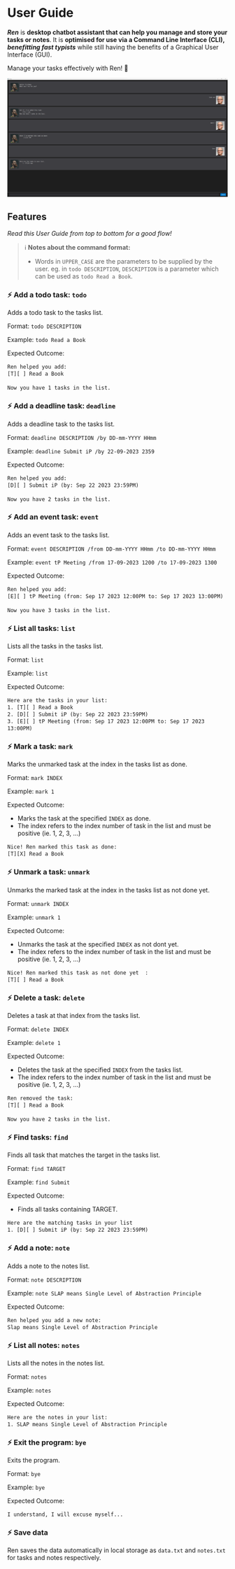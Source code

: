# User Guide
***Ren*** is **desktop chatbot assistant that can help you manage and store your tasks or notes**. It is **optimised for use
via a Command Line Interface (CLI), _benefitting fast typists_** while still having the benefits of a Graphical User Interface (GUI).

Manage your tasks effectively with Ren! 🤩

![Image of ](Ui.png)

## Features 
_Read this User Guide from top to bottom for a good flow!_
> ℹ️ **Notes about the command format:**
>- Words in `UPPER_CASE` are the parameters to be supplied by the user.
>  eg. in `todo DESCRIPTION`, `DESCRIPTION` is a parameter which can be used as `todo Read a Book`.


### ⚡ Add a todo task: `todo`
Adds a todo task to the tasks list.

Format: `todo DESCRIPTION`

Example: `todo Read a Book`

Expected Outcome:
```
Ren helped you add:
[T][ ] Read a Book

Now you have 1 tasks in the list.
```

### ⚡ Add a deadline task: `deadline`
Adds a deadline task to the tasks list.

Format: `deadline DESCRIPTION /by DD-mm-YYYY HHmm`

Example: `deadline Submit iP /by 22-09-2023 2359`

Expected Outcome:
```
Ren helped you add:
[D][ ] Submit iP (by: Sep 22 2023 23:59PM)

Now you have 2 tasks in the list.
```

### ⚡ Add an event task: `event`
Adds an event task to the tasks list.

Format: `event DESCRIPTION /from DD-mm-YYYY HHmm /to DD-mm-YYYY HHmm`

Example: `event tP Meeting /from 17-09-2023 1200 /to 17-09-2023 1300`

Expected Outcome:
```
Ren helped you add:
[E][ ] tP Meeting (from: Sep 17 2023 12:00PM to: Sep 17 2023 13:00PM)

Now you have 3 tasks in the list.
```

### ⚡ List all tasks: `list`
Lists all the tasks in the tasks list.

Format: `list`

Example: `list`

Expected Outcome:
```
Here are the tasks in your list:
1. [T][ ] Read a Book
2. [D][ ] Submit iP (by: Sep 22 2023 23:59PM)
3. [E][ ] tP Meeting (from: Sep 17 2023 12:00PM to: Sep 17 2023 13:00PM)
```

### ⚡ Mark a task: `mark`
Marks the unmarked task at the index in the tasks list as done.

Format: `mark INDEX`

Example: `mark 1`

Expected Outcome:
- Marks the task at the specified `INDEX` as done.
- The index refers to the index number of task in the list and must be positive (ie. 1, 2, 3, ...)

```
Nice! Ren marked this task as done:
[T][X] Read a Book
```

### ⚡ Unmark a task: `unmark`
Unmarks the marked task at the index in the tasks list as not done yet.

Format: `unmark INDEX`

Example: `unmark 1`

Expected Outcome:
- Unmarks the task at the specified `INDEX` as not dont yet.
- The index refers to the index number of task in the list and must be positive (ie. 1, 2, 3, ...)

```
Nice! Ren marked this task as not done yet  :
[T][ ] Read a Book
```

### ⚡ Delete a task: `delete`
Deletes a task at that index from the tasks list.

Format: `delete INDEX`

Example: `delete 1`

Expected Outcome:
- Deletes the task at the specified `INDEX` from the tasks list.
- The index refers to the index number of task in the list and must be positive (ie. 1, 2, 3, ...)

```
Ren removed the task:
[T][ ] Read a Book

Now you have 2 tasks in the list.
```

### ⚡ Find tasks: `find`
Finds all task that matches the target in the tasks list.

Format: `find TARGET`

Example: `find Submit`

Expected Outcome:
- Finds all tasks containing TARGET.

```  
Here are the matching tasks in your list
1. [D][ ] Submit iP (by: Sep 22 2023 23:59PM)
```

### ⚡ Add a note: `note`
Adds a note to the notes list.

Format: `note DESCRIPTION`

Example: `note SLAP means Single Level of Abstraction Principle`

Expected Outcome:
```
Ren helped you add a new note:
Slap means Single Level of Abstraction Principle
```

### ⚡ List all notes: `notes`
Lists all the notes in the notes list.

Format: `notes`

Example: `notes`

Expected Outcome:
```
Here are the notes in your list:
1. SLAP means Single Level of Abstraction Principle
```

### ⚡ Exit the program: `bye`
Exits the program.

Format: `bye`

Example: `bye`

Expected Outcome:
```
I understand, I will excuse myself...
```

### ⚡ Save data
Ren saves the data automatically in local storage as `data.txt` and `notes.txt` for tasks and notes respectively.
